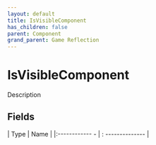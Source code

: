 ```yaml
---
layout: default
title: IsVisibleComponent
has_children: false
parent: Component
grand_parent: Game Reflection
---
```

# IsVisibleComponent
Description 

## Fields
| Type | Name |
|:------------ - | : -------------- |
